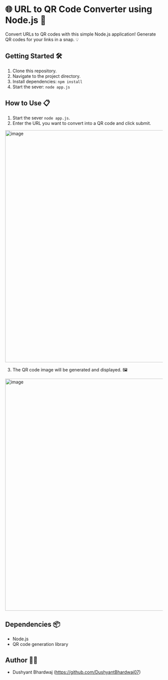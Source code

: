 # 🌐 URL to QR Code Converter using Node.js 🚀

Convert URLs to QR codes with this simple Node.js application! Generate QR codes for your links in a snap. 💡

## Getting Started 🛠️

1. Clone this repository.
2. Navigate to the project directory.
3. Install dependencies: `npm install`
4. Start the sever: `node app.js`

## How to Use 📋

1. Start the sever `node app.js`.
2. Enter the URL you want to convert into a QR code and click submit.

<img width="740" alt="image" src="https://github.com/DushyantBhardwaj07/QR_Code_Generator/assets/100109472/9ce4bf21-f453-475b-bf27-c17369218830">

3. The QR code image will be generated and displayed. 🖼️

<img width="740" alt="image" src="https://github.com/DushyantBhardwaj07/QR_Code_Generator/assets/100109472/88a86bb1-d521-41c5-9b3b-6e4c600f44ac">


## Dependencies 📦

- Node.js
- QR code generation library

## Author 👩‍💻

- Dushyant Bhardwaj (https://github.com/DushyantBhardwaj07)
